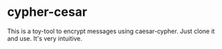 # cypher-cesar

This is a toy-tool to encrypt messages using caesar-cypher. Just clone it and use. It's very intuitive.
